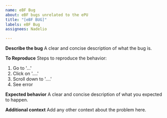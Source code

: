 ```yaml
---
name: eBF Bug
about: eBF bugs unrelated to the ePU
title: "[eBF BUG]"
labels: eBF Bug
assignees: Nadelio

---
```


**Describe the bug**
A clear and concise description of what the bug is.

**To Reproduce**
Steps to reproduce the behavior:
1. Go to '...'
2. Click on '....'
3. Scroll down to '....'
4. See error

**Expected behavior**
A clear and concise description of what you expected to happen.

**Additional context**
Add any other context about the problem here.
